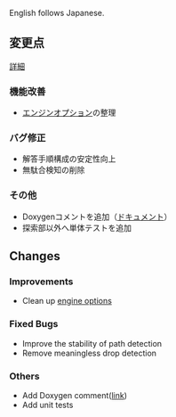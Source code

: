 <!-- markdownlint-disable -->

English follows Japanese.

## 変更点

[詳細](https://komorinfo.com/blog/komoring-heights-v1)

### 機能改善

- [エンジンオプション](source/engine/user-engine/docs/EngineOptions.txt)の整理

### バグ修正

- 解答手順構成の安定性向上
- 無駄合検知の削除

### その他

- Doxygenコメントを追加（[ドキュメント](https://komori-n.github.io/komoring-heights-docs/index.html)）
- 探索部以外へ単体テストを追加

## Changes

### Improvements

- Clean up [engine options](source/engine/user-engine/docs/EngineOptions.txt)

### Fixed Bugs

- Improve the stability of path detection
- Remove meaningless drop detection

### Others

- Add Doxygen comment([link](https://komori-n.github.io/komoring-heights-docs/index.html))
- Add unit tests
